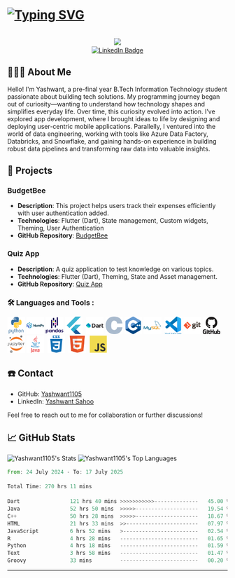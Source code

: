 # <a href="https://git.io/typing-svg"><img src="https://readme-typing-svg.demolab.com?font=Cormorant+Garamond&size=30&letterSpacing=1+px&duration=6900&pause=1000&color=F7F7F7&background=0D1117&vCenter=true&random=true&width=435&lines=Welcome+to+Yashwant's+Portfolio" alt="Typing SVG" /></a>
<br>
<div id="header" align="center">
  <img src="https://media4.giphy.com/media/v1.Y2lkPTc5MGI3NjExa2w2c3ZpMGYzYmRjaThob2t2dXh2bDhjMGE1emhvb3p0OHgyNG9tZyZlcD12MV9pbnRlcm5hbF9naWZfYnlfaWQmY3Q9cw/Ll22OhMLAlVDb8UQWe/giphy.gif" width="100"/>
</div>
 <div id="badges" align="center">
  <a href="https://www.linkedin.com/in/yashwantsahoo/">
    <img src="https://img.shields.io/badge/LinkedIn-blue?style=for-the-badge&logo=linkedin&logoColor=white" alt="LinkedIn Badge"/>
  </a>
 </div>

## 🧑🏻‍🎓 About Me 
Hello! I'm Yashwant, a pre-final year B.Tech Information Technology student passionate about building tech solutions. My programming journey began out of curiosity—wanting to understand how technology shapes and simplifies everyday life.
Over time, this curiosity evolved into action. I’ve explored app development, where I brought ideas to life by designing and deploying user-centric mobile applications. Parallelly, I ventured into the world of data engineering, working with tools like Azure Data Factory, Databricks, and Snowflake, and gaining hands-on experience in building robust data pipelines and transforming raw data into valuable insights.

## 📝 Projects

### BudgetBee
- **Description**: This project helps users track their expenses efficiently with user authentication added.
- **Technologies**: Flutter (Dart), State management, Custom widgets, Theming, User Authentication
- **GitHub Repository**: [BudgetBee](https://github.com/Yashwant1105/BudgetBee)

### Quiz App
- **Description**: A quiz application to test knowledge on various topics.
- **Technologies**: Flutter (Dart), Theming, State and Asset management.
- **GitHub Repository**: [Quiz App](https://github.com/Yashwant1105/Quiz_App)

### :hammer_and_wrench: Languages and Tools :
<div>
  <img src="https://github.com/devicons/devicon/blob/master/icons/python/python-original-wordmark.svg" title="Python" **alt="Python" width="40" height="40"/>
  <img src="https://github.com/devicons/devicon/blob/master/icons/numpy/numpy-original-wordmark.svg" title="Numpy" **alt="Numpy" width="40" height="40"/>
  <img src="https://github.com/devicons/devicon/blob/master/icons/pandas/pandas-original-wordmark.svg" title="Pandas" **alt="Pandas" width="40" height="40"/>
  <img src="https://github.com/devicons/devicon/blob/master/icons/flutter/flutter-original.svg" title="Flutter" alt="Flutter" width="40" height="40"/>&nbsp;
  <img src="https://github.com/devicons/devicon/blob/master/icons/dart/dart-original-wordmark.svg" title="Dart" **alt="Dart" width="40" height="40"/>
  <img src="https://github.com/devicons/devicon/blob/master/icons/c/c-original.svg" title="C" **alt="C" width="40" height="40"/>
  <img src="https://github.com/devicons/devicon/blob/master/icons/cplusplus/cplusplus-original.svg" title="C++" **alt="C++" width="40" height="40"/>
  <img src="https://github.com/devicons/devicon/blob/master/icons/mysql/mysql-original-wordmark.svg" title="MySQL"  alt="MySQL" width="40" height="40"/>&nbsp;
  <img src="https://github.com/devicons/devicon/blob/master/icons/vscode/vscode-original-wordmark.svg" title="VS Code" **alt="VS Code" width="40" height="40"/>
  <img src="https://github.com/devicons/devicon/blob/master/icons/git/git-original-wordmark.svg" title="Git" **alt="Git" width="40" height="40"/>
  <img src="https://github.com/devicons/devicon/blob/master/icons/github/github-original-wordmark.svg" title="GitHub" **alt="GitHub" width="40" height="40"/>
  <img src="https://github.com/devicons/devicon/blob/master/icons/jupyter/jupyter-original-wordmark.svg" title="Jupyter" **alt="Jupyter" width="40" height="40"/>
  <img src="https://github.com/devicons/devicon/blob/master/icons/java/java-original-wordmark.svg" title="Java" alt="Java" width="40" height="40"/>&nbsp;
  <img src="https://github.com/devicons/devicon/blob/master/icons/css3/css3-plain-wordmark.svg"  title="CSS3" alt="CSS" width="40" height="40"/>&nbsp;
  <img src="https://github.com/devicons/devicon/blob/master/icons/html5/html5-original.svg" title="HTML5" alt="HTML" width="40" height="40"/>&nbsp;
  <img src="https://github.com/devicons/devicon/blob/master/icons/javascript/javascript-original.svg" title="JavaScript" alt="JavaScript" width="40" height="40"/>&nbsp;
  

  
</div>

## ☎️ Contact
- GitHub: [Yashwant1105](https://github.com/Yashwant1105)
- LinkedIn: [Yashwant Sahoo](https://www.linkedin.com/in/yashwantsahoo10/)

Feel free to reach out to me for collaboration or further discussions!


## 📈 GitHub Stats
<!-- ![Yashwant1105's Streak](https://github-readme-streak-stats.herokuapp.com/?user=Yashwant1105&theme=great-gatsby&hide_border=true) -->
 
  ![Yashwant1105's Stats](https://github-readme-stats.vercel.app/api?username=Yashwant1105&theme=great-gatsby&show_icons=true&hide_border=true&count_private=true)
  ![Yashwant1105's Top Languages](https://github-readme-stats.vercel.app/api/top-langs/?username=Yashwant1105&theme=great-gatsby&show_icons=true&hide_border=true&layout=compact)

<!--START_SECTION:waka-->

```rust
From: 24 July 2024 - To: 17 July 2025

Total Time: 270 hrs 11 mins

Dart                121 hrs 40 mins >>>>>>>>>>>--------------   45.00 %
Java                52 hrs 50 mins  >>>>>--------------------   19.54 %
C++                 50 hrs 28 mins  >>>>>--------------------   18.67 %
HTML                21 hrs 33 mins  >>-----------------------   07.97 %
JavaScript          6 hrs 52 mins   >------------------------   02.54 %
R                   4 hrs 28 mins   -------------------------   01.65 %
Python              4 hrs 18 mins   -------------------------   01.59 %
Text                3 hrs 58 mins   -------------------------   01.47 %
Groovy              33 mins         -------------------------   00.20 %
```

<!--END_SECTION:waka-->

---



